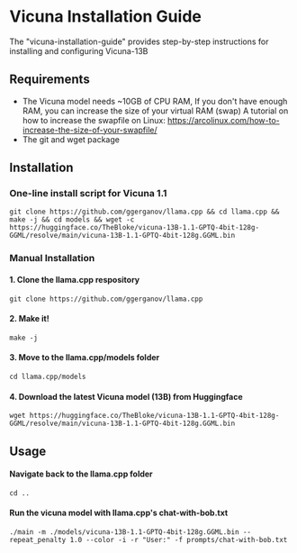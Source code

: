 # Vicuna Installation Guide
The "vicuna-installation-guide" provides step-by-step instructions for installing and configuring Vicuna-13B
## Requirements
- The Vicuna model needs ~10GB of CPU RAM, If you don't have enough RAM, you can increase the size of your virtual RAM (swap)
  A tutorial on how to increase the swapfile on Linux: https://arcolinux.com/how-to-increase-the-size-of-your-swapfile/
- The git and wget package 

## Installation
### One-line install script for Vicuna 1.1
```
git clone https://github.com/ggerganov/llama.cpp && cd llama.cpp && make -j && cd models && wget -c https://huggingface.co/TheBloke/vicuna-13B-1.1-GPTQ-4bit-128g-GGML/resolve/main/vicuna-13B-1.1-GPTQ-4bit-128g.GGML.bin
```

### Manual Installation
#### 1. Clone the llama.cpp respository
```
git clone https://github.com/ggerganov/llama.cpp
```
#### 2. Make it!
```
make -j
```
#### 3. Move to the llama.cpp/models folder
```
cd llama.cpp/models
```
#### 4. Download the latest Vicuna model (13B) from Huggingface
```
wget https://huggingface.co/TheBloke/vicuna-13B-1.1-GPTQ-4bit-128g-GGML/resolve/main/vicuna-13B-1.1-GPTQ-4bit-128g.GGML.bin
```
## Usage
#### Navigate back to the llama.cpp folder
```
cd ..
```
#### Run the vicuna model with llama.cpp's chat-with-bob.txt
```
./main -m ./models/vicuna-13B-1.1-GPTQ-4bit-128g.GGML.bin --repeat_penalty 1.0 --color -i -r "User:" -f prompts/chat-with-bob.txt
```

